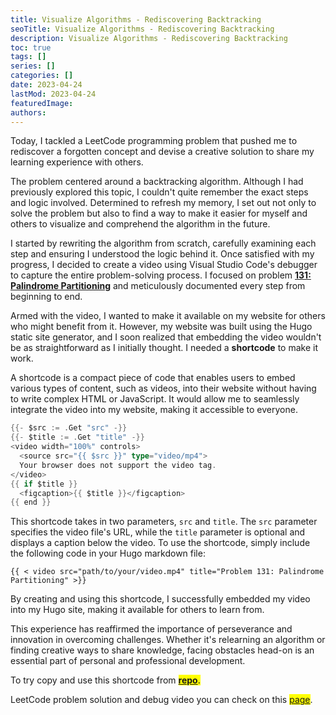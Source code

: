 ```yaml
---
title: Visualize Algorithms - Rediscovering Backtracking
seoTitle: Visualize Algorithms - Rediscovering Backtracking
description: Visualize Algorithms - Rediscovering Backtracking
toc: true
tags: []
series: []
categories: []
date: 2023-04-24
lastMod: 2023-04-24
featuredImage:
authors:
---
```


Today, I tackled a LeetCode programming problem that pushed me to rediscover a forgotten concept and devise a creative solution to share my learning experience with others.

The problem centered around a backtracking algorithm. Although I had previously explored this topic, I couldn't quite remember the exact steps and logic involved. Determined to refresh my memory, I set out not only to solve the problem but also to find a way to make it easier for myself and others to visualize and comprehend the algorithm in the future.

I started by rewriting the algorithm from scratch, carefully examining each step and ensuring I understood the logic behind it. Once satisfied with my progress, I decided to create a video using Visual Studio Code's debugger to capture the entire problem-solving process. I focused on problem [**131: Palindrome Partitioning**](/en/tracks/algorithms-101/leetcode/medium/131/) and meticulously documented every step from beginning to end.

Armed with the video, I wanted to make it available on my website for others who might benefit from it. However, my website was built using the Hugo static site generator, and I soon realized that embedding the video wouldn't be as straightforward as I initially thought. I needed a **shortcode** to make it work.

A shortcode is a compact piece of code that enables users to embed various types of content, such as videos, into their website without having to write complex HTML or JavaScript. It would allow me to seamlessly integrate the video into my website, making it accessible to everyone.

```go
{{- $src := .Get "src" -}}
{{- $title := .Get "title" -}}
<video width="100%" controls>
  <source src="{{ $src }}" type="video/mp4">
  Your browser does not support the video tag.
</video>
{{ if $title }}
  <figcaption>{{ $title }}</figcaption>
{{ end }}
```

This shortcode takes in two parameters, `src` and `title`. The `src` parameter specifies the video file's URL, while the `title` parameter is optional and displays a caption below the video. To use the shortcode, simply include the following code in your Hugo markdown file:

```
{{ < video src="path/to/your/video.mp4" title="Problem 131: Palindrome Partitioning" >}}
```

By creating and using this shortcode, I successfully embedded my video into my Hugo site, making it available for others to learn from.

This experience has reaffirmed the importance of perseverance and innovation in overcoming challenges. Whether it's relearning an algorithm or finding creative ways to share knowledge, facing obstacles head-on is an essential part of personal and professional development.

To try copy and use this shortcode from <mark>[**repo**](https://github.com/romankurnovskii/awesome-hugo-shortcodes/).</mark>

LeetCode problem solution and debug video you can check on this <mark>[page](/en/tracks/algorithms-101/leetcode/medium/131/)</mark>.
